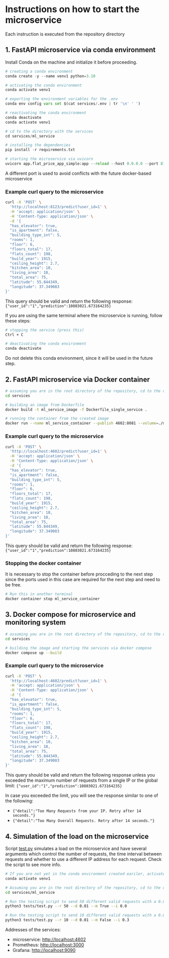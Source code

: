 # Instructions on how to start the microservice

Each instruction is executed from the repository directory

## 1. FastAPI microservice via conda environment

Install Conda on the machine and initialize it before proceeding.

```python
# creating a conda environment
conda create -y --name venv1 python=3.10

# activating the conda environment
conda activate venv1

# exporting the environment variables for the .env
conda env config vars set $(cat services/.env | tr '\n' ' ')

# reactivating the conda environment
conda deactivate
conda activate venv1

# cd to the directory with the services
cd services/ml_service

# installing the dependencies
pip install -r requirements.txt

# starting the microservice via uvicorn
uvicorn app.flat_price_app_simple:app --reload --host 0.0.0.0 --port 8123
```

A different port is used to avoid conflicts with the future docker-based microservice

### Example curl query to the microservice

```bash
curl -X 'POST' \
  'http://localhost:8123/predict?user_id=1' \
  -H 'accept: application/json' \
  -H 'Content-Type: application/json' \
  -d '{
  "has_elevator": true,
  "is_apartment": false,
  "building_type_int": 5,
  "rooms": 1,
  "floor": 6,
  "floors_total": 17,
  "flats_count": 198,
  "build_year": 1915,
  "ceiling_height": 2.7,
  "kitchen_area": 10,
  "living_area": 18,
  "total_area": 75,
  "latitude": 55.844349,
  "longitude": 37.349083
}'
```

This query should be valid and return the following response: `{"user_id":"1","prediction":10803021.673164235}`

If you are using the same terminal where the microservice is running, follow these steps:

```bash
# stopping the service (press this)
Ctrl + C

# deactivating the conda environment
conda deactivate
```

Do not delete this conda environment, since it will be used in the future step.


## 2. FastAPI microservice via Docker container

```bash
# assuming you are in the root directory of the repository, cd to the directory with the services
cd services

# building an image from Dockerfile
docker build -t ml_service_image -f Dockerfile_single_service .

# running the container from the created image
docker run --name ml_service_container --publish 4602:8081 --volume=./models:/fastapi_app/models --env-file .env ml_service_image
```

### Example curl query to the microservice

```bash
curl -X 'POST' \
  'http://localhost:4602/predict?user_id=1' \
  -H 'accept: application/json' \
  -H 'Content-Type: application/json' \
  -d '{
  "has_elevator": true,
  "is_apartment": false,
  "building_type_int": 5,
  "rooms": 1,
  "floor": 6,
  "floors_total": 17,
  "flats_count": 198,
  "build_year": 1915,
  "ceiling_height": 2.7,
  "kitchen_area": 10,
  "living_area": 18,
  "total_area": 75,
  "latitude": 55.844349,
  "longitude": 37.349083
}'
```

This query should be valid and return the following response: `{"user_id":"1","prediction":10803021.673164235}`

### Stopping the docker container

It is necessary to stop the container before procceding to the next step since the ports used in this case are required for the next step and need to be free.

```bash
# Run this in another terminal
docker container stop ml_service_container
```

## 3. Docker compose for microservice and monitoring system

```bash
# assuming you are in the root directory of the repository, cd to the directory with the services
cd services

# building the image and starting the services via docker compose
docker compose up --build
```

### Example curl query to the microservice

```bash
curl -X 'POST' \
  'http://localhost:4602/predict?user_id=1' \
  -H 'accept: application/json' \
  -H 'Content-Type: application/json' \
  -d '{
  "has_elevator": true,
  "is_apartment": false,
  "building_type_int": 5,
  "rooms": 1,
  "floor": 6,
  "floors_total": 17,
  "flats_count": 198,
  "build_year": 1915,
  "ceiling_height": 2.7,
  "kitchen_area": 10,
  "living_area": 18,
  "total_area": 75,
  "latitude": 55.844349,
  "longitude": 37.349083
}'
```

This query should be valid and return the following response unless you exceeded the maximum number of requests from a single IP or the global limit: `{"user_id":"1","prediction":10803021.673164235}`  

In case you exceeded the limit, you will see the response similar to one of the following: 
- `{"detail":"Too Many Requests from your IP. Retry after 14 seconds."}`
- `{"detail":"Too Many Overall Requests. Retry after 14 seconds."}`


## 4. Simulation of the load on the microservice

Script [test.py](services/ml_service/tests/test.py) simulates a load on the microservice and have several arguments which control the number of requests, the time interval between requests and whether to use a different IP address for each request. Check the script to see more info.

```bash
# If you are not yet in the conda environment created eariler, activate it
conda activate venv1

# Assuming you are in the root directory of the repository, cd to the directory with the microservice
cd services/ml_service

# Run the testing script to send 50 different valid requests with a 0.01 second delay from different IPs with 0 invalid requests
python3 tests/test.py --r 50 --d 0.01 --m True --i 0.0

# Run the testing script to send 10 different valid requests with a 0.01 second delay from the same IP with 30% chance of sending an invalid request
python3 tests/test.py --r 10 --d 0.01 --m False --i 0.3
```

Addresses of the services:
- microservice: [http://localhost:4602](http://localhost:4602)
- Prometheus: [http://localhost:3000](http://localhost:3000)
- Grafana: [http://localhost:9090](http://localhost:9090)